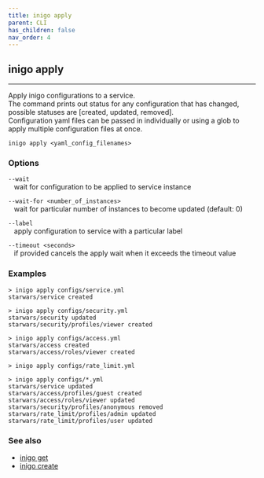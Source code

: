 ```yaml
---
title: inigo apply
parent: CLI
has_children: false
nav_order: 4
---
```


## inigo apply
---
Apply inigo configurations to a service.  
The command prints out status for any configuration that has changed, possible statuses are [created, updated, removed].  
Configuration yaml files can be passed in individually or using a glob to apply multiple configuration files at once.  
```
inigo apply <yaml_config_filenames>  
```

### Options
`--wait`  
&nbsp;&nbsp;&nbsp;wait for configuration to be applied to service instance 

`--wait-for <number_of_instances>`  
&nbsp;&nbsp;&nbsp;wait for particular number of instances to become updated (default: 0)

`--label`  
&nbsp;&nbsp;&nbsp;apply configuration to service with a particular label

`--timeout <seconds>`  
&nbsp;&nbsp;&nbsp;if provided cancels the apply wait when it exceeds the timeout value

### Examples
```
> inigo apply configs/service.yml
starwars/service created

> inigo apply configs/security.yml
starwars/security updated
starwars/security/profiles/viewer created

> inigo apply configs/access.yml
starwars/access created
starwars/access/roles/viewer created

> inigo apply configs/rate_limit.yml

> inigo apply configs/*.yml
starwars/service updated
starwars/access/profiles/guest created
starwars/access/roles/viewer updated
starwars/security/profiles/anonymous removed
starwars/rate_limit/profiles/admin updated
starwars/rate_limit/profiles/user updated
```

### See also
- [inigo get](/cli_inigo_get.html)
- [inigo create](/cli_inigo_create.html)




